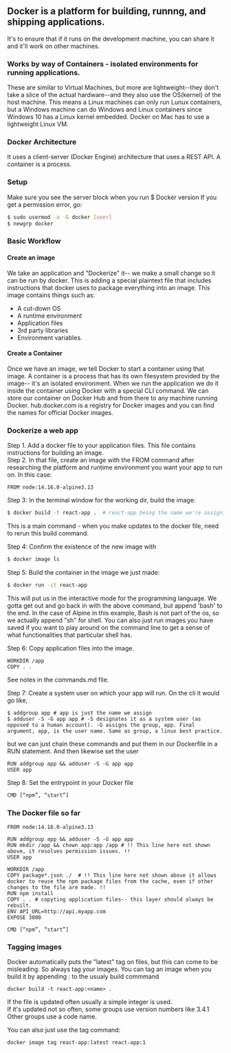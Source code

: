 ## Docker is a platform for building, runnng, and shipping applications. 
It's to ensure that if it runs on the development machine, you can share it and it'll work on other machines. 

### Works by way of Containers - isolated environments for running applications. 
These are similar to Virtual Machines, but more are lightweight--they don't take a slice of the actual hardware--and they also use the OS(kernel) of the host machine. This means a Linux machines can only run Lunux containers, but a Windows machine can do Windows and Linux containers since Windows 10 has a Linux kernel embedded. Docker on Mac has to use a lightweight Linux VM.

### Docker Architecture
It uses a client-server (Docker Engine) architecture that uses a REST API. A container is a process. 
  
### Setup
Make sure you see the server block when you run $ Docker version
If you get a permission error, go:
```bash
$ sudo usermod -a -G docker [user]
$ newgrp docker
```
  
### Basic Workflow  
#### Create an **image**
We take an application and "Dockerize" it-- we make a small change so it can be run by docker. This is adding a special plaintext file that includes instructions that docker uses to package everything into an image.
This image contains things such as:
- A cut-down OS
- A runtime environment
- Application files
- 3rd party libraries
- Environment variables.

#### Create a Container  
Once we have an image, we tell Docker to start a container using that image. A container is a process that has its own filesystem provided by the image-- it's an isolated environment. 
When we run the application we do it inside the container using Docker with a special CLI command. 
We can store our container on Docker Hub and from there to any machine running Docker. 
hub.docker.com is a registry for Docker images and you can find the names for official Docker images.


### Dockerize a web app
Step 1. Add a docker file to your application files. This file contains instructions for building an image.  
Step 2. In that file, create an image with the FROM command after researching the platform and runtime environment you want your app to run on. In this case:
```docker
FROM node:14.16.0-alpine3.13
```
Step 3: In the terminal window for the working dir, build the image:
```bash
$ docker build -t react-app .  # react-app being the name we're assigning it
```
This is a main command - when you make updates to the docker file, need to rerun this build command.   
  
Step 4: Confirm the existence of the new image with
```bash
$ docker image ls
```
Step 5: Build the container in the image we just made:
```bash
$ docker run -it react-app
```
This will put us in the interactive mode for the programming language. We gotta get out and go back in with the above command, but append 'bash' to the end. In the case of Alpine in this example, Bash is not part of the os, so we actually append "sh" for shell.
You can also just run images you have saved if you want to play around on the command line to get a sense of what functionalities that particular shell has. 

Step 6: Copy application files into the image. 
```docker
WORKDIR /app
COPY . .
```
See notes in the commands.md file.

Step 7:
Create a system user on which your app will run.
On the cli it would go like,
```
$ addgroup app # app is just the name we assign
$ adduser -S -G app app # -S designates it as a system user (as opposed to a human account). -G assigns the group, app. Final argument, app, is the user name. Same as group, a linux best practice.
```
but we can just chain these commands and put them in our Dockerfile in a RUN statement. And then likewise set the user
```docker
RUN addgroup app && adduser -S -G app app
USER app
```

Step 8:
Set the entrypoint in your Docker file
```bash
CMD [“npm”, “start”]
```

### The Docker file so far
```docker
FROM node:14.16.0-alpine3.13

RUN addgroup app && adduser -S -G app app 
RUN mkdir /app && chown app:app /app # !! This line here not shown above, it resolves permission issues. !!
USER app

WORKDIR /app
COPY package*.json ./  # !! This line here not shown above it allows docker to reuse the npm package files from the cache, even if other changes to the file are made. !!
RUN npm install
COPY . . # copyting application files-- this layer should always be rebuilt. 
ENV API_URL=http://api.myapp.com
EXPOSE 3000

CMD [“npm”, “start”]
```

### Tagging images

Docker automatically puts the "latest" tag on files, but this can come to be misleading. So always tag your images. 
You can tag an image when you build it by appending :<tagname> to the usualy build commmand  
```docker
docker build -t react-app:<name> .
```
If the file is updated often usually a simple integer is used.  
If it's updated not so often, some groups use version numbers like 3.4.1  
Other groups use a code name.
  
You can also just use the tag command:
  ```docker
  docker image tag react-app:latest react-app:1
  ```

  
